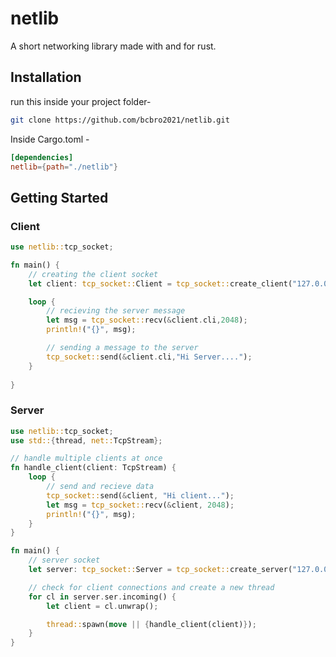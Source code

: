 # netlib
A short networking library made with and for rust.

## Installation
run this inside your project folder- <br />
```sh
git clone https://github.com/bcbro2021/netlib.git
```
Inside Cargo.toml - <br />
```toml
[dependencies]
netlib={path="./netlib"}
```
## Getting Started
### Client
```rust
use netlib::tcp_socket;

fn main() {
    // creating the client socket
    let client: tcp_socket::Client = tcp_socket::create_client("127.0.0.1:1234");

    loop {
        // recieving the server message
        let msg = tcp_socket::recv(&client.cli,2048);
        println!("{}", msg);

        // sending a message to the server
        tcp_socket::send(&client.cli,"Hi Server....");
    }
    
}
```
### Server
```rust
use netlib::tcp_socket;
use std::{thread, net::TcpStream};

// handle multiple clients at once
fn handle_client(client: TcpStream) {
    loop {
        // send and recieve data
        tcp_socket::send(&client, "Hi client...");
        let msg = tcp_socket::recv(&client, 2048);
        println!("{}", msg);
    }
}

fn main() {
    // server socket
    let server: tcp_socket::Server = tcp_socket::create_server("127.0.0.1:1234");

    // check for client connections and create a new thread
    for cl in server.ser.incoming() {
        let client = cl.unwrap();

        thread::spawn(move || {handle_client(client)});
    }
}

```
